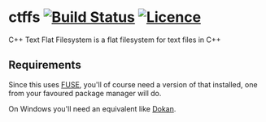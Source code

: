 # ctffs [![Build Status](https://img.shields.io/travis/nabijaczleweli/ctffs.svg)](https://travis-ci.org/nabijaczleweli/ctffs) [![Licence](https://img.shields.io/badge/license-MIT-blue.svg?style=flat)](LICENSE)
C++ Text Flat Filesystem is a flat filesystem for text files in C++

## Requirements
Since this uses [FUSE](https://github.com/libfuse/libfuse), you'll of course need a version of that installed, one from your favoured package manager will do.

On Windows you'll need an equivalent like [Dokan](https://dokan-dev.github.io).
